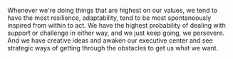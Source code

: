  Whenever we're doing things that are highest on our values, we tend to have the most resilience, adaptability, tend to be most spontaneously inspired from within to act. We have the highest probability of dealing with support or challenge in either way, and we just keep going, we persevere. And we have creative ideas and awaken our executive center and see strategic ways of getting through the obstacles to get us what we want.